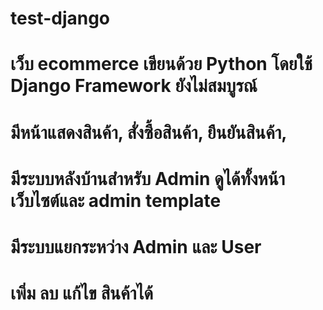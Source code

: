 # test-django

# เว็บ ecommerce เขียนด้วย Python โดยใช้ Django Framework ยังไม่สมบูรณ์
# มีหน้าแสดงสินค้า, สั่งซื้อสินค้า, ยืนยันสินค้า, 
# มีระบบหลังบ้านสำหรับ Admin ดูได้ทั้งหน้าเว็บไซต์และ admin template 
# มีระบบแยกระหว่าง Admin และ User 
# เพิ่ม ลบ แก้ไข สินค้าได้
